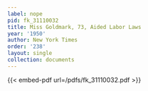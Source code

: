 ```yaml
---
label: nope
pid: fk_31110032
title: Miss Goldmark, 73, Aided Labor Laws
year: '1950'
author: New York Times
order: '238'
layout: single
collection: documents
---
```



{{< embed-pdf url=/pdfs/fk_31110032.pdf >}}